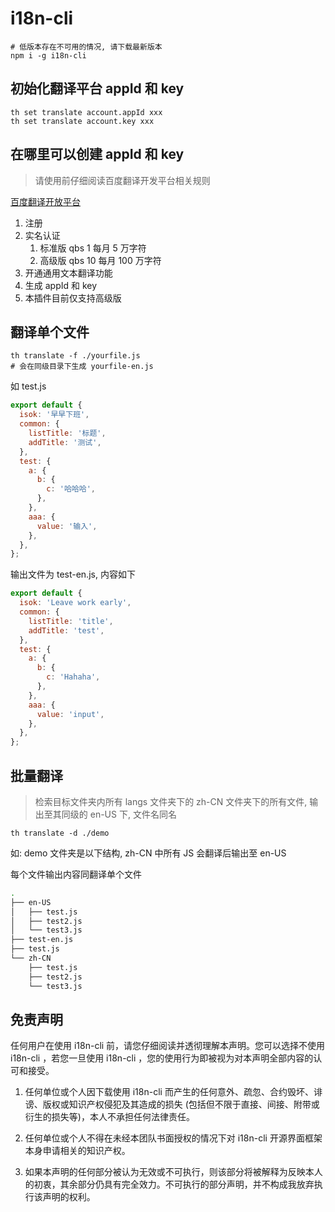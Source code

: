 # i18n-cli

```shell
# 低版本存在不可用的情况, 请下载最新版本
npm i -g i18n-cli
```

## 初始化翻译平台 appId 和 key

```shell
th set translate account.appId xxx
th set translate account.key xxx
```

## 在哪里可以创建 appId 和 key

> 请使用前仔细阅读百度翻译开发平台相关规则

[百度翻译开放平台](https://fanyi-api.baidu.com/api/trans/product/desktop)

1. 注册
2. 实名认证
   1. 标准版 qbs 1 每月 5 万字符
   2. 高级版 qbs 10 每月 100 万字符
3. 开通通用文本翻译功能
4. 生成 appId 和 key
5. 本插件目前仅支持高级版

## 翻译单个文件

```shell
th translate -f ./yourfile.js
# 会在同级目录下生成 yourfile-en.js
```

如 test.js

```js
export default {
  isok: '早早下班',
  common: {
    listTitle: '标题',
    addTitle: '测试',
  },
  test: {
    a: {
      b: {
        c: '哈哈哈',
      },
    },
    aaa: {
      value: '输入',
    },
  },
};
```

输出文件为 test-en.js, 内容如下

```js
export default {
  isok: 'Leave work early',
  common: {
    listTitle: 'title',
    addTitle: 'test',
  },
  test: {
    a: {
      b: {
        c: 'Hahaha',
      },
    },
    aaa: {
      value: 'input',
    },
  },
};
```

## 批量翻译

> 检索目标文件夹内所有 langs 文件夹下的 zh-CN 文件夹下的所有文件, 输出至其同级的 en-US 下, 文件名同名

```shell
th translate -d ./demo
```

如: demo 文件夹是以下结构, zh-CN 中所有 JS 会翻译后输出至 en-US

每个文件输出内容同翻译单个文件

```bash
.
├── en-US
│   ├── test.js
│   ├── test2.js
│   └── test3.js
├── test-en.js
├── test.js
└── zh-CN
    ├── test.js
    ├── test2.js
    └── test3.js


```

## 免责声明

任何用户在使用 i18n-cli 前，请您仔细阅读并透彻理解本声明。您可以选择不使用 i18n-cli ，若您一旦使用 i18n-cli ，您的使用行为即被视为对本声明全部内容的认可和接受。

1. 任何单位或个人因下载使用 i18n-cli 而产生的任何意外、疏忽、合约毁坏、诽谤、版权或知识产权侵犯及其造成的损失 (包括但不限于直接、间接、附带或衍生的损失等)，本人不承担任何法律责任。

2. 任何单位或个人不得在未经本团队书面授权的情况下对 i18n-cli 开源界面框架本身申请相关的知识产权。

3. 如果本声明的任何部分被认为无效或不可执行，则该部分将被解释为反映本人的初衷，其余部分仍具有完全效力。不可执行的部分声明，并不构成我放弃执行该声明的权利。
